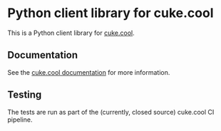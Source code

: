 # Python client library for cuke.cool

This is a Python client library for [cuke.cool](https://cuke.cool).

## Documentation

See the [cuke.cool documentation](https://docs.cuke.cool) for more information.

## Testing

The tests are run as part of the (currently, closed source) cuke.cool CI pipeline.